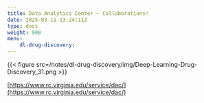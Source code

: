 ```yaml
---
title: Data Analytics Center – Collaborations!
date: 2025-03-11-13:24:11Z
type: docs 
weight: 900
menu: 
    dl-drug-discovery:
---
```



{{< figure src=/notes/dl-drug-discovery/img/Deep-Learning-Drug-Discovery_31.png >}}

[https://www.rc.virginia.edu/service/dac/](https://www.rc.virginia.edu/service/dac/)


